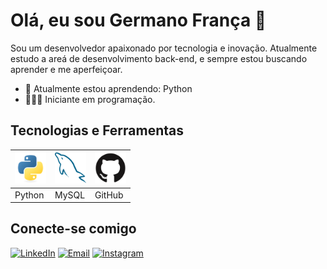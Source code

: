 # Olá, eu sou Germano França 👋

Sou um desenvolvedor apaixonado por tecnologia e inovação. Atualmente estudo a areá de desenvolvimento back-end, e sempre estou buscando aprender e me aperfeiçoar.

- 🌱 Atualmente estou aprendendo: Python
- 🧑🏽‍💻 Iniciante em programação. 

## Tecnologias e Ferramentas

| [<img src="https://raw.githubusercontent.com/devicons/devicon/master/icons/python/python-original.svg" alt="Python" width="50">](https://www.python.org/) | [<img src="https://raw.githubusercontent.com/devicons/devicon/master/icons/mysql/mysql-original.svg" alt="MySQL" width="50">](https://www.mysql.com/) | [<img src="https://raw.githubusercontent.com/devicons/devicon/master/icons/github/github-original.svg" alt="GitHub" width="50">](https://github.com/) |
|---|---|---|
| Python | MySQL | GitHub |



## Conecte-se comigo

[![LinkedIn](https://img.shields.io/badge/-LinkedIn-blue?style=flat-square&logo=linkedin&logoColor=white)](https://www.linkedin.com/in/germano-frança-154113308)
[![Email](https://img.shields.io/badge/-Email-red?style=flat-square&logo=gmail&logoColor=white)](mailto:germaninho.franca@gmail.com)
[![Instagram](https://img.shields.io/badge/-Instagram-purple?style=flat-square&logo=instagram&logoColor=white)](https://www.instagram.com/dev.germano?igsh=MTZ3cHg3Yzl2MnYxcA%3D%3D&utm_source=qr)


